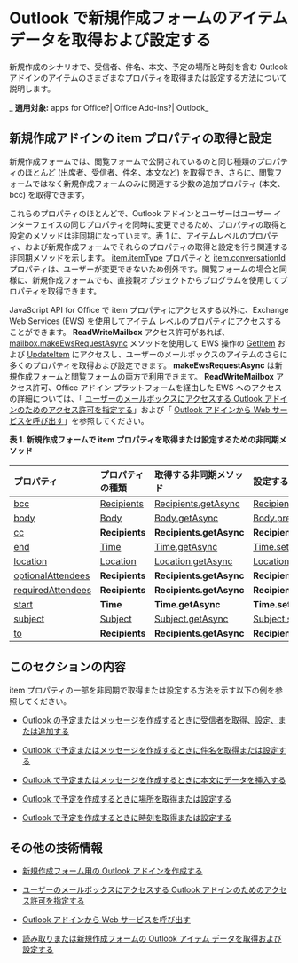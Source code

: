 
# Outlook で新規作成フォームのアイテム データを取得および設定する
新規作成のシナリオで、受信者、件名、本文、予定の場所と時刻を含む Outlook アドインのアイテムのさまざまなプロパティを取得または設定する方法について説明します。

 _ **適用対象:** apps for Office?| Office Add-ins?| Outlook_


## 新規作成アドインの item プロパティの取得と設定


新規作成フォームでは、閲覧フォームで公開されているのと同じ種類のプロパティのほとんど (出席者、受信者、件名、本文など) を取得でき、さらに、閲覧フォームではなく新規作成フォームのみに関連する少数の追加プロパティ (本文、bcc) を取得できます。 

これらのプロパティのほとんどで、Outlook アドインとユーザーはユーザー インターフェイスの同じプロパティを同時に変更できるため、プロパティの取得と設定のメソッドは非同期になっています。表 1 に、アイテムレベルのプロパティ、および新規作成フォームでそれらのプロパティの取得と設定を行う関連する非同期メソッドを示します。 [item.itemType](http://dev.outlook.com/reference/add-ins/Office.context.mailbox.item.html%28Office.15%29.md) プロパティと [item.conversationId](http://dev.outlook.com/reference/add-ins/Office.context.mailbox.item.html%28Office.15%29.md) プロパティは、ユーザーが変更できないため例外です。閲覧フォームの場合と同様に、新規作成フォームでも、直接親オブジェクトからプログラムを使用してプロパティを取得できます。

JavaScript API for Office で item プロパティにアクセスする以外に、Exchange Web Services (EWS) を使用してアイテム レベルのプロパティにアクセスすることができます。 **ReadWriteMailbox** アクセス許可があれば、 [mailbox.makeEwsRequestAsync](http://dev.outlook.com/reference/add-ins/Office.context.mailbox.html%28Office.15%29.md) メソッドを使用して EWS 操作の [GetItem](http://msdn.microsoft.com/en-us/library/e3590b8b-c2a7-4dad-a014-6360197b68e4%28Office.15%29.aspx) および [UpdateItem](http://msdn.microsoft.com/en-us/library/5d027523-e0bc-4da2-b60b-0cb9fc1fdfe4%28Office.15%29.aspx) にアクセスし、ユーザーのメールボックスのアイテムのさらに多くのプロパティを取得および設定できます。 **makeEwsRequestAsync** は新規作成フォームと閲覧フォームの両方で利用できます。 **ReadWriteMailbox** アクセス許可、Office アドイン プラットフォームを経由した EWS へのアクセスの詳細については、「 [ユーザーのメールボックスにアクセスする Outlook アドインのためのアクセス許可を指定する](../../docs/outlook/privacy/understanding-outlook-add-in-permissions.md)」および「 [Outlook アドインから Web サービスを呼び出す](../outlook/web-services.md)」を参照してください。


**表 1. 新規作成フォームで item プロパティを取得または設定するための非同期メソッド**


|**プロパティ**|**プロパティの種類**|**取得する非同期メソッド**|**設定する非同期メソッド**|
|:-----|:-----|:-----|:-----|
|[bcc](http://dev.outlook.com/reference/add-ins/Office.context.mailbox.item.html%28Office.15%29.md)|[Recipients](http://dev.outlook.com/reference/add-ins/Recipients.html%28Office.15%29.md)|[Recipients.getAsync](http://dev.outlook.com/reference/add-ins/Recipients.html%28Office.15%29.md)|[Recipients.addAsync](http://dev.outlook.com/reference/add-ins/Recipients.html%28Office.15%29.md)[Recipients.setAsync](http://dev.outlook.com/reference/add-ins/Recipients.html%28Office.15%29.md)|
|[body](http://dev.outlook.com/reference/add-ins/Office.context.mailbox.item.html%28Office.15%29.md)|[Body](http://dev.outlook.com/reference/add-ins/Body.html%28Office.15%29.md)|[Body.getAsync](http://dev.outlook.com/reference/add-ins/Body.html%28Office.15%29.md)|[Body.prependAsync](http://dev.outlook.com/reference/add-ins/Body.html%28Office.15%29.md)[Body.setAsync](http://dev.outlook.com/reference/add-ins/Body.html%28Office.15%29.md)[Body.setSelectedDataAsync](http://dev.outlook.com/reference/add-ins/Body.html%28Office.15%29.md)|
|[cc](http://dev.outlook.com/reference/add-ins/Office.context.mailbox.item.html%28Office.15%29.md)|**Recipients**|**Recipients.getAsync**|**Recipients.addAsync** **Recipients.setAsync**|
|[end](http://dev.outlook.com/reference/add-ins/Office.context.mailbox.item.html%28Office.15%29.md)|[Time](http://dev.outlook.com/reference/add-ins/Time.html%28Office.15%29.md)|[Time.getAsync](http://dev.outlook.com/reference/add-ins/Time.html%28Office.15%29.md)|[Time.setAsync](http://dev.outlook.com/reference/add-ins/Time.html%28Office.15%29.md)|
|[location](http://dev.outlook.com/reference/add-ins/Office.context.mailbox.item.html%28Office.15%29.md)|[Location](http://dev.outlook.com/reference/add-ins/Location.html%28Office.15%29.md)|[Location.getAsync](http://dev.outlook.com/reference/add-ins/Location.html%28Office.15%29.md)|[Location.setAsync](http://dev.outlook.com/reference/add-ins/Location.html%28Office.15%29.md)|
|[optionalAttendees](http://dev.outlook.com/reference/add-ins/Office.context.mailbox.item.html%28Office.15%29.md)|**Recipients**|**Recipients.getAsync**|**Recipients.addAsync** **Recipients.setAsync**|
|[requiredAttendees](http://dev.outlook.com/reference/add-ins/Office.context.mailbox.item.html%28Office.15%29.md)|**Recipients**|**Recipients.getAsync**|**Recipients.addAsync** **Recipients.setAsync**|
|[start](http://dev.outlook.com/reference/add-ins/Office.context.mailbox.item.html%28Office.15%29.md)|**Time**|**Time.getAsync**|**Time.setAsync**|
|[subject](http://dev.outlook.com/reference/add-ins/Office.context.mailbox.item.html%28Office.15%29.md)|[Subject](http://dev.outlook.com/reference/add-ins/Subject.html%28Office.15%29.md)|[Subject.getAsync](http://dev.outlook.com/reference/add-ins/Subject.html%28Office.15%29.md)|[Subject.setAsync](http://dev.outlook.com/reference/add-ins/Subject.html%28Office.15%29.md)|
|[to](http://dev.outlook.com/reference/add-ins/Office.context.mailbox.item.html%28Office.15%29.md)|**Recipients**|**Recipients.getAsync**|**Recipients.addAsync** **Recipients.setAsync**|

## このセクションの内容


item プロパティの一部を非同期で取得または設定する方法を示す以下の例を参照してください。


- [Outlook の予定またはメッセージを作成するときに受信者を取得、設定、または追加する](../outlook/get-set-or-add-recipients.md)
    
- [Outlook で予定またはメッセージを作成するときに件名を取得または設定する](../outlook/get-or-set-the-subject.md)
    
- [Outlook で予定またはメッセージを作成するときに本文にデータを挿入する](../outlook/insert-data-in-the-body.md)
    
- [Outlook で予定を作成するときに場所を取得または設定する](../outlook/get-or-set-the-location-of-an-appointment.md)
    
- [Outlook で予定を作成するときに時刻を取得または設定する](../outlook/get-or-set-the-time-of-an-appointment.md)
    

## その他の技術情報



- [新規作成フォーム用の Outlook アドインを作成する](../outlook/compose-scenario.md)
    
- [ユーザーのメールボックスにアクセスする Outlook アドインのためのアクセス許可を指定する](../../docs/outlook/privacy/understanding-outlook-add-in-permissions.md)
    
- [Outlook アドインから Web サービスを呼び出す](../outlook/web-services.md)
    
- [読み取りまたは新規作成フォームの Outlook アイテム データを取得および設定する](../outlook/item-data.md)
    


